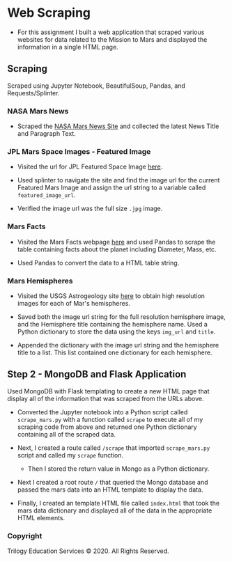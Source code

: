 # Web Scraping 

* For this assignment I built a web application that scraped various websites for data related to the Mission to Mars and displayed the information in a single HTML page. 

## Scraping

Scraped using Jupyter Notebook, BeautifulSoup, Pandas, and Requests/Splinter.

### NASA Mars News

* Scraped the [NASA Mars News Site](https://mars.nasa.gov/news/) and collected the latest News Title and Paragraph Text. 

### JPL Mars Space Images - Featured Image

* Visited the url for JPL Featured Space Image [here](https://www.jpl.nasa.gov/spaceimages/?search=&category=Mars).

* Used splinter to navigate the site and find the image url for the current Featured Mars Image and assign the url string to a variable called `featured_image_url`.

* Verified the image url was the full size `.jpg` image.

### Mars Facts

* Visited the Mars Facts webpage [here](https://space-facts.com/mars/) and used Pandas to scrape the table containing facts about the planet including Diameter, Mass, etc.

* Used Pandas to convert the data to a HTML table string.

### Mars Hemispheres

* Visited the USGS Astrogeology site [here](https://astrogeology.usgs.gov/search/results?q=hemisphere+enhanced&k1=target&v1=Mars) to obtain high resolution images for each of Mar's hemispheres.

* Saved both the image url string for the full resolution hemisphere image, and the Hemisphere title containing the hemisphere name. Used a Python dictionary to store the data using the keys `img_url` and `title`.

* Appended the dictionary with the image url string and the hemisphere title to a list. This list contained one dictionary for each hemisphere.

## Step 2 - MongoDB and Flask Application

Used MongoDB with Flask templating to create a new HTML page that display all of the information that was scraped from the URLs above.

* Converted the Jupyter notebook into a Python script called `scrape_mars.py` with a function called `scrape` to execute all of my scraping code from above and returned one Python dictionary containing all of the scraped data.

* Next, I created a route called `/scrape` that imported  `scrape_mars.py` script and called my `scrape` function.

  * Then I stored the return value in Mongo as a Python dictionary.

* Next I created a root route `/` that queried the Mongo database and passed the mars data into an HTML template to display the data.

* Finally, I created an template HTML file called `index.html` that took the mars data dictionary and displayed all of the data in the appropriate HTML elements. 

### Copyright

Trilogy Education Services © 2020. All Rights Reserved.
